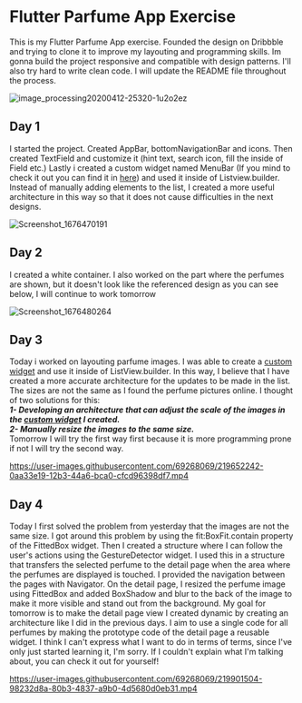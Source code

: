 # Flutter Parfume App Exercise

This is my Flutter Parfume App exercise. 
Founded the design on Dribbble and trying to clone it to improve my layouting and programming skills. Im gonna build the project responsive and compatible with design patterns. I'll also try hard to write clean code. I will update the README file throughout the process. 

![image_processing20200412-25320-1u2o2ez](https://user-images.githubusercontent.com/69268069/219046569-b63578d8-4c76-4bf3-8633-0570e6950cc7.png)

## Day 1
I started the project. Created AppBar, bottomNavigationBar and icons. Then created TextField and customize it (hint text, search icon, fill the inside of Field etc.) Lastly i created a custom widget named MenuBar (If you mind to check it out you can find it in [here](https://github.com/ABDURRAHMANYIGIT/Flutter_Parfume_App/blob/master/lib/pages/menu_bar.dart)) and used it inside of Listview.builder. Instead of manually adding elements to the list, I created a more useful architecture in this way so that it does not cause difficulties in the next designs.

![Screenshot_1676470191](https://user-images.githubusercontent.com/69268069/219052966-a4500eee-e771-4bc4-a72e-3d04c250268c.png)


## Day 2
I created a white container. I also worked on the part where the perfumes are shown, but it doesn't look like the referenced design as you can see below, I will continue to work tomorrow

![Screenshot_1676480264](https://user-images.githubusercontent.com/69268069/219099157-d043bf8b-9870-4a7b-9570-d351483ceaa1.png)

## Day 3
Today i worked on layouting parfume images. I was able to create a [custom widget](https://github.com/ABDURRAHMANYIGIT/Flutter_Parfume_App/blob/master/lib/pages/parfume_list_view.dart) and use it inside of ListView.builder. In this way, I believe that I have created a more accurate architecture for the updates to be made in the list. The sizes are not the same as I found the perfume pictures online. I thought of two solutions for this:  
**_1- Developing an architecture that can adjust the scale of the images in the [custom widget](https://github.com/ABDURRAHMANYIGIT/Flutter_Parfume_App/blob/master/lib/pages/parfume_list_view.dart) I created._**  
**_2- Manually resize the images to the same size._**  
Tomorrow I will try the first way first because it is more programming prone if not I will try the second way.

https://user-images.githubusercontent.com/69268069/219652242-0aa33e19-12b3-44a6-bca0-cfcd96398df7.mp4

## Day 4
Today I first solved the problem from yesterday that the images are not the same size. I got around this problem by using the fit:BoxFit.contain property of the FittedBox widget. Then I created a structure where I can follow the user's actions using the GestureDetector widget. I used this in a structure that transfers the selected perfume to the detail page when the area where the perfumes are displayed is touched. I provided the navigation between the pages with Navigator. On the detail page, I resized the perfume image using FittedBox and added BoxShadow and blur to the back of the image to make it more visible and stand out from the background. My goal for tomorrow is to make the detail page view I created dynamic by creating an architecture like I did in the previous days. I aim to use a single code for all perfumes by making the prototype code of the detail page a reusable widget. I think I can't express what I want to do in terms of terms, since I've only just started learning it, I'm sorry. If I couldn't explain what I'm talking about, you can check it out for yourself!


https://user-images.githubusercontent.com/69268069/219901504-98232d8a-80b3-4837-a9b0-4d5680d0eb31.mp4


